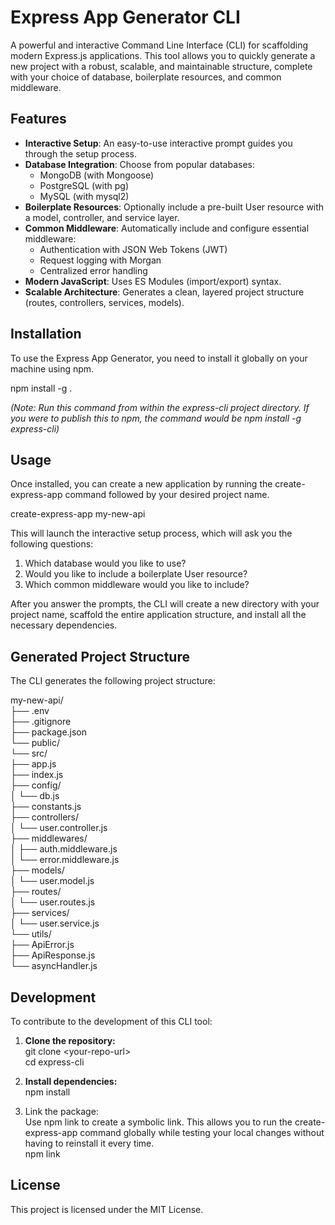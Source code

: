 # **Express App Generator CLI**

A powerful and interactive Command Line Interface (CLI) for scaffolding modern Express.js applications. This tool allows you to quickly generate a new project with a robust, scalable, and maintainable structure, complete with your choice of database, boilerplate resources, and common middleware.

## **Features**

* **Interactive Setup**: An easy-to-use interactive prompt guides you through the setup process.  
* **Database Integration**: Choose from popular databases:  
  * MongoDB (with Mongoose)  
  * PostgreSQL (with pg)  
  * MySQL (with mysql2)  
* **Boilerplate Resources**: Optionally include a pre-built User resource with a model, controller, and service layer.  
* **Common Middleware**: Automatically include and configure essential middleware:  
  * Authentication with JSON Web Tokens (JWT)  
  * Request logging with Morgan  
  * Centralized error handling  
* **Modern JavaScript**: Uses ES Modules (import/export) syntax.  
* **Scalable Architecture**: Generates a clean, layered project structure (routes, controllers, services, models).

## **Installation**

To use the Express App Generator, you need to install it globally on your machine using npm.

npm install \-g .

*(Note: Run this command from within the express-cli project directory. If you were to publish this to npm, the command would be npm install \-g express-cli)*

## **Usage**

Once installed, you can create a new application by running the create-express-app command followed by your desired project name.

create-express-app my-new-api

This will launch the interactive setup process, which will ask you the following questions:

1. Which database would you like to use?  
2. Would you like to include a boilerplate User resource?  
3. Which common middleware would you like to include?

After you answer the prompts, the CLI will create a new directory with your project name, scaffold the entire application structure, and install all the necessary dependencies.

## **Generated Project Structure**

The CLI generates the following project structure:

my-new-api/  
├── .env  
├── .gitignore  
├── package.json  
└── public/  
└── src/  
    ├── app.js  
    ├── index.js  
    ├── config/  
    │   └── db.js  
    ├── constants.js  
    ├── controllers/  
    │   └── user.controller.js  
    ├── middlewares/  
    │   ├── auth.middleware.js  
    │   └── error.middleware.js  
    ├── models/  
    │   └── user.model.js  
    ├── routes/  
    │   └── user.routes.js  
    ├── services/  
    │   └── user.service.js  
    └── utils/  
        ├── ApiError.js  
        ├── ApiResponse.js  
        └── asyncHandler.js

## **Development**

To contribute to the development of this CLI tool:

1. **Clone the repository:**  
   git clone \<your-repo-url\>  
   cd express-cli

2. **Install dependencies:**  
   npm install

3. Link the package:  
   Use npm link to create a symbolic link. This allows you to run the create-express-app command globally while testing your local changes without having to reinstall it every time.  
   npm link

## **License**

This project is licensed under the MIT License.